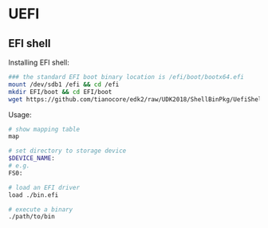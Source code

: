 # UEFI
## EFI shell
Installing EFI shell:
```bash
### the standard EFI boot binary location is /efi/boot/bootx64.efi
mount /dev/sdb1 /efi && cd /efi
mkdir EFI/boot && cd EFI/boot
wget https://github.com/tianocore/edk2/raw/UDK2018/ShellBinPkg/UefiShell/X64/Shell.efi -O bootx64.efi
```

Usage:
```bash
# show mapping table
map

# set directory to storage device
$DEVICE_NAME:
# e.g.
FS0:

# load an EFI driver
load ./bin.efi

# execute a binary
./path/to/bin
```
